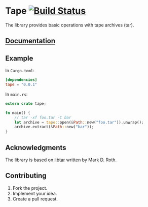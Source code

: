 # Tape [![Build Status][travis-svg]][travis-url]

The library provides basic operations with tape archives (tar).

## [Documentation][docs]

## Example

In `Cargo.toml`:

```toml
[dependencies]
tape = "0.0.1"
```

In `main.rs`:

```rust
extern crate tape;

fn main() {
    // tar -xf foo.tar -C bar
    let archive = tape::open(&Path::new("foo.tar")).unwrap();
    archive.extract(&Path::new("bar"));
}
```

## Acknowledgments

The library is based on [libtar][1] written by Mark D. Roth.

## Contributing

1. Fork the project.
2. Implement your idea.
3. Create a pull request.

[1]: http://www.feep.net/libtar/

[travis-svg]: https://travis-ci.org/stainless-steel/tape.svg?branch=master
[travis-url]: https://travis-ci.org/stainless-steel/tape
[docs]: https://stainless-steel.github.io/tape
